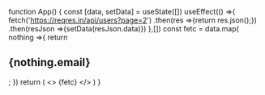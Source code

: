 function App() {
  const [data, setData] = useState([])
  useEffect(() =>{
    fetch('https://reqres.in/api/users?page=2')
    .then(res =>{return res.json();})
    .then(resJson =>{setData(resJson.data)})
  },[])
  const fetc = data.map( nothing =>{
    return <h2 key={nothing.id}>{nothing.email}</h2>;
  })
  return ( 
    <>
  {fetc}
    </>
  )
}
